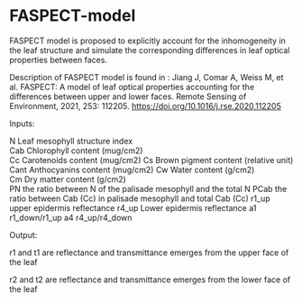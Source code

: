 # FASPECT-model
FASPECT model is proposed to explicitly account for the inhomogeneity in the leaf structure and simulate the corresponding differences in leaf optical properties between faces.

Description of FASPECT model is found in : Jiang J, Comar A, Weiss M, et al. FASPECT: A model of leaf optical properties accounting for the differences between upper and lower faces. Remote Sensing of Environment, 2021, 253: 112205. https://doi.org/10.1016/j.rse.2020.112205

Inputs:

N	            Leaf mesophyll structure index                          
Cab	        Chlorophyll content (mug/cm2) 	                   
Cc            Carotenoids content (mug/cm2)
Cs            Brown pigment content (relative unit)               
Cant          Anthocyanins content (mug/cm2)
Cw	        Water content (g/cm2) 			               
Cm	        Dry matter content (g/cm2)	                        
PN            the ratio between N  of the palisade mesophyll and the total N 
PCab          the ratio between Cab (Cc) in palisade mesophyll and total Cab (Cc)
r1_up          upper epidermis reflectance
r4_up          Lower epidermis reflectance
a1             r1_down/r1_up
a4             r4_up/r4_down

Output:

r1 and t1 are reflectance and transmittance emerges from the upper face of the leaf

r2 and t2 are reflectance and transmittance emerges from the lower face of the leaf

